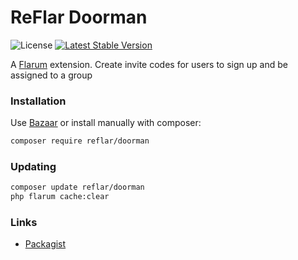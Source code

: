 # ReFlar Doorman

![License](https://img.shields.io/badge/license-MIT-blue.svg) [![Latest Stable Version](https://img.shields.io/packagist/v/reflar/doorman.svg)](https://packagist.org/packages/reflar/doorman)

A [Flarum](http://flarum.org) extension. Create invite codes for users to sign up and be assigned to a group

### Installation

Use [Bazaar](https://discuss.flarum.org/d/5151-flagrow-bazaar-the-extension-marketplace) or install manually with composer:

```sh
composer require reflar/doorman
```

### Updating

```sh
composer update reflar/doorman
php flarum cache:clear
```

### Links

- [Packagist](https://packagist.org/packages/reflar/doorman)
